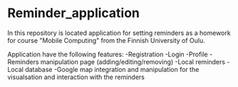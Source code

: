 # Reminder_application
In this repository is located application for setting reminders as a homework for course "Mobile Computing" from the Finnish University of Oulu.

Application have the following features:
-Registration
-Login
-Profile
-Reminders manipulation page (adding/editing/removing)
-Local reminders
-Local database
-Google map integration and manipulation for the visualsation and interaction with the reminders
